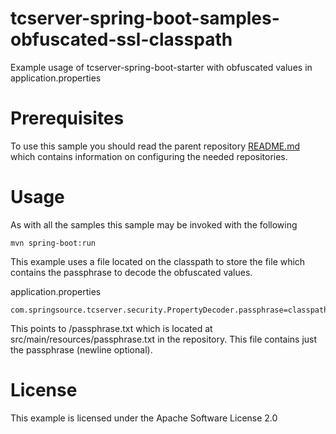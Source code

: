# tcserver-spring-boot-samples-obfuscated-ssl-classpath
Example usage of tcserver-spring-boot-starter with obfuscated values in application.properties


Prerequisites
=============

To use this sample you should read the parent repository [README.md](../README.md) which contains information on configuring the needed repositories.

Usage
=====

As with all the samples this sample may be invoked with the following

```
mvn spring-boot:run
```

This example uses a file located on the classpath to store the file which contains the passphrase to decode the obfuscated values.  

application.properties
```
com.springsource.tcserver.security.PropertyDecoder.passphrase=classpath:/passphrase.txt
```

This points to /passphrase.txt which is located at src/main/resources/passphrase.txt in the repository. This file contains just the passphrase (newline optional). 


License
=======
This example is licensed under the Apache Software License 2.0
